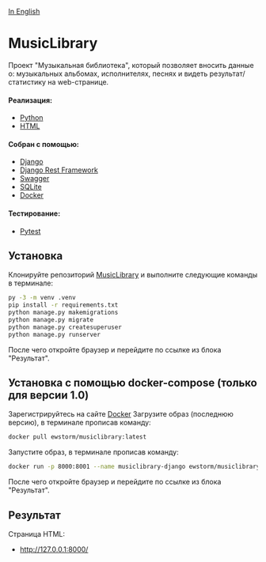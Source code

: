 [In English](https://github.com/ewhitestorm/MusicLibrary/blob/main/README_EN.md)
# MusicLibrary

Проект "Музыкальная библиотека", который позволяет вносить данные о: музыкальных альбомах, исполнителях, песнях и видеть результат/статистику на web-странице.

#### Реализация: 
  * [Python](https://www.python.org/)
  * [HTML](https://html.spec.whatwg.org/multipage/)

#### Собран с помощью:
  * [Django](https://www.djangoproject.com/)
  * [Django Rest Framework](https://www.django-rest-framework.org/)
  * [Swagger](https://django-rest-swagger.readthedocs.io/en/latest/)
  * [SQLite](https://www.sqlite.org/index.html)
  * [Docker](https://hub.docker.com/)

#### Тестирование:
  * [Pytest](https://docs.pytest.org/)

## Установка

Клонируйте репозиторий [MusicLibrary](https://github.com/ewhitestorm/MusicLibrary.git) и выполните следующие команды в терминале:

```bash
py -3 -m venv .venv
pip install -r requirements.txt
python manage.py makemigrations
python manage.py migrate
python manage.py createsuperuser
python manage.py runserver
```
После чего откройте браузер и перейдите по ссылке из блока "Результат".

## Установка с помощью docker-compose (только для версии 1.0)

Зарегистрируйтесь на сайте [Docker](https://hub.docker.com/)
Загрузите образ (последнюю версию), в терминале прописав команду:
```bash
docker pull ewstorm/musiclibrary:latest
```
Запустите образ, в терминале прописав команду:
```bash
docker run -p 8000:8001 --name musiclibrary-django ewstorm/musiclibrary
```
После чего откройте браузер и перейдите по ссылке из блока "Результат".

## Результат

Страница HTML:
  * http://127.0.0.1:8000/

